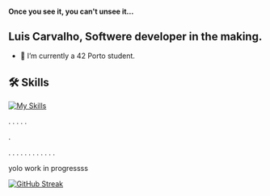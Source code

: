 #### Once you see it, you can't unsee it...


## **Luis Carvalho**, Softwere developer in the making.

- 🌱 I’m currently a 42 Porto student.

<!--
- 🔭 I’m currently working on ...
- 👯 I’m looking to collaborate on ...
- 🤔 I’m looking for help with ...
- 💬 Ask me about ...
- 📫 How to reach me: ...
- 😄 Pronouns: ...
- ⚡ Fun fact: ...
-->

## 🛠️ Skills


[![My Skills](https://skillicons.dev/icons?i=blender,c,swift,vscode,github,ps,autocad,ai,linux)](https://skillicons.dev)






.
.
.
.
.

.

.
.
.
.
.
.
.
.
.
.
.
.







yolo work in progressss



















[![GitHub Streak](https://github-readme-streak-stats.herokuapp.com?user=codemaker2015&theme=blueberry&date_format=M%20j%5B%2C%20Y%5D)](https://git.io/streak-stats)
